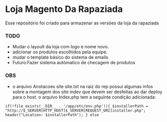 # Loja Magento Da Rapaziada

Esse repositório foi criado para armazenar as versões da loja da rapaziada

### TODO

* Mudar o layoult da loja com logo e nome novo.
* adicionar os produtos escolhidos pela equipe.
* mudar o template básico do sistema de emails
* Futuro:Fazer sistema autómatico de checagem de produtos

### OBS
* o arquivo Anotacoes site site.txt na raiz do rep possui algumas infos sobre a montagem dos site indev que devem ser desfeitas ao dar deploy para o host.
o arquivo Index.php tem a seguinte condição adicionada: 

`if(!file_exists(__DIR__ . '/app/etc/env.php')){
     $installerPath = "http://$_SERVER[HTTP_HOST]$_SERVER[REQUEST_URI]installer.php";
     header("Location: $installerPath");
 } else`